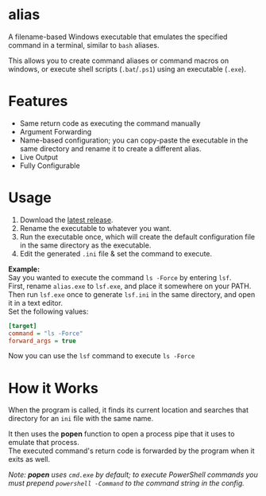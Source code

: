 # alias

A filename-based Windows executable that emulates the specified command in a terminal, similar to `bash` aliases.

This allows you to create command aliases or command macros on windows, or execute shell scripts (`.bat`/`.ps1`) using an executable (`.exe`).

# Features
- Same return code as executing the command manually
- Argument Forwarding
- Name-based configuration; you can copy-paste the executable in the same directory and rename it to create a different alias.
- Live Output
- Fully Configurable

# Usage
1.  Download the [latest release](https://github.com/radj307/Command-Alias/releases).
2.  Rename the executable to whatever you want.
3.  Run the executable once, which will create the default configuration file in the same directory as the executable.
4.  Edit the generated `.ini` file & set the command to execute.

__Example:__  
Say you wanted to execute the command `ls -Force` by entering `lsf`.  
First, rename `alias.exe` to `lsf.exe`, and place it somewhere on your PATH.  
Then run `lsf.exe` once to generate `lsf.ini` in the same directory, and open it in a text editor.  
Set the following values:  
```ini
[target]
command = "ls -Force"
forward_args = true
```
Now you can use the `lsf` command to execute `ls -Force`

# How it Works

When the program is called, it finds its current location and searches that directory for an `ini` file with the same name.  

It then uses the __popen__ function to open a process pipe that it uses to emulate that process.  
The executed command's return code is forwarded by the program when it exits as well.  

_Note: __popen__ uses `cmd.exe` by default; to execute PowerShell commands you must prepend `powershell -Command` to the command string in the config._
